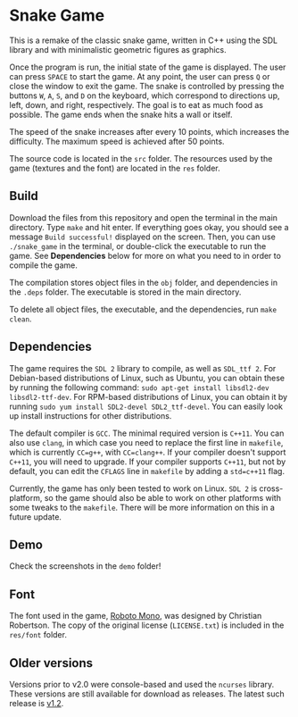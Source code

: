 # Snake Game

This is a remake of the classic snake game, written in C++ using the SDL library and with minimalistic geometric figures as graphics.

Once the program is run, the initial state of the game is displayed. The user can press `SPACE` to start the game. At any point, the user can press `Q` or close the window to exit the game. The snake is controlled by pressing the buttons `W`, `A`, `S`, and `D` on the keyboard, which correspond to directions up, left, down, and right, respectively. The goal is to eat as much food as possible. The game ends when the snake hits a wall or itself.

The speed of the snake increases after every 10 points, which increases the difficulty. The maximum speed is achieved after 50 points.

The source code is located in the `src` folder. The resources used by the game (textures and the font) are located in the `res` folder.


## Build ##

Download the files from this repository and open the terminal in the main directory. Type `make` and hit enter. If everything goes okay, you should see a message `Build successful!` displayed on the screen. Then, you can use `./snake_game` in the terminal, or double-click the executable to run the game. See **Dependencies** below for more on what you need to in order to compile the game.

The compilation stores object files in the `obj` folder, and dependencies in  the `.deps` folder. The executable is stored in the main directory.

To delete all object files, the executable, and the dependencies, run `make clean`.


## Dependencies ##

The game requires the `SDL 2` library to compile, as well as `SDL_ttf 2`. For Debian-based distributions of Linux, such as Ubuntu, you can obtain these by running the following command: `sudo apt-get install libsdl2-dev libsdl2-ttf-dev`. For RPM-based distributions of Linux, you can obtain it by running `sudo yum install SDL2-devel SDL2_ttf-devel`. You can easily look up install instructions for other distributions.

The default compiler is `GCC`. The minimal required version is `C++11`. You can also use `clang`, in which case you need to replace the first line in `makefile`, which is currently `CC=g++`, with `CC=clang++`.
If your compiler doesn't support `C++11`, you will need to upgrade. If your compiler supports `C++11`, but not by default, you can edit the `CFLAGS` line in `makefile` by adding a `std=c++11` flag.

Currently, the game has only been tested to work on Linux. `SDL 2` is cross-platform, so the game should also be able to work on other platforms with some tweaks to the `makefile`. There will be more information on this in a future update.


## Demo ##

Check the screenshots in the `demo` folder!


## Font ##

The font used in the game, [Roboto Mono], was designed by Christian Robertson. The copy of the original license (`LICENSE.txt`) is included in the `res/font` folder.


## Older versions ##

Versions prior to v2.0 were console-based and used the `ncurses` library. These versions are still available for download as releases. The latest such release is [v1.2].


[v1.2]: https://github.com/darkwood101/snake_game/releases/tag/v1.2
[Roboto Mono]: https://fonts.google.com/specimen/Roboto+Mono
